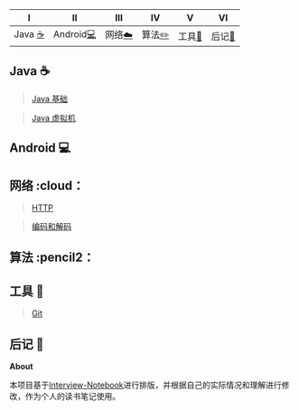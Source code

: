 | Ⅰ | Ⅱ | Ⅲ | Ⅳ | Ⅴ | Ⅵ | 
| :--------: | :---------: | :---------: | :---------: | :---------: | :---------:| 
| Java [:coffee:](#java-coffee) | Android[:computer:](#Android-computer)|网络[:cloud:](#网络-cloud) | 算法[:pencil2:](#算法-pencil2) | 工具[:hammer:](#工具-hammer)|后记[:memo:](#后记-memo) |

## Java :coffee:

> [Java 基础](https://github.com/passin95/LearningNotes/blob/master/notes/Java%20基础.md)

> [Java 虚拟机](https://github.com/passin95/LearningNotes/blob/master/notes/Java%20虚拟机.md)

## Android :computer:

## 网络 :cloud：

> [HTTP](https://github.com/passin95/LearningNotes/blob/master/notes/HTTP.md)

> [编码和解码](https://github.com/passin95/LearningNotes/blob/master/notes/编码和解码.md)

## 算法 :pencil2：

## 工具 :hammer:

> [Git](https://github.com/passin95/LearningNotes/blob/master/notes/Git.md)


## 后记 :memo:

**About**

本项目基于[Interview-Notebook](https://github.com/CyC2018/Interview-Notebook)进行排版，并根据自己的实际情况和理解进行修改，作为个人的读书笔记使用。




